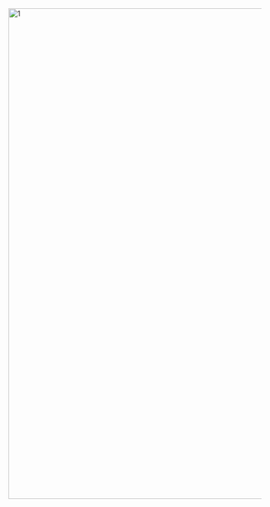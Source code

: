 
<img width="974" alt="1" src="https://user-images.githubusercontent.com/33606479/50007424-7e00b700-ff76-11e8-8b9f-4bcd0cde411e.png">
